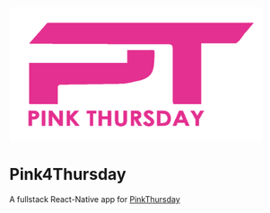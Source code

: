 <img height="238px" width="451px" src="app/assets/LogoPT.png" />

# Pink4Thursday

A fullstack React-Native app for [PinkThursday](https://www.facebook.com/Pink4Thursdays/)